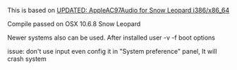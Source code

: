 This is based on [UPDATED: AppleAC97Audio for Snow Leopard i386/x86_64](http://www.insanelymac.com/forum/index.php?showtopic=230356)

   Compile passed on OSX 10.6.8 Snow Leopard
    
   Newer systems also can be used.
   After installed user -v -f boot options
    
   issue: don't use input even config it in "System preference" panel, It will crash system
